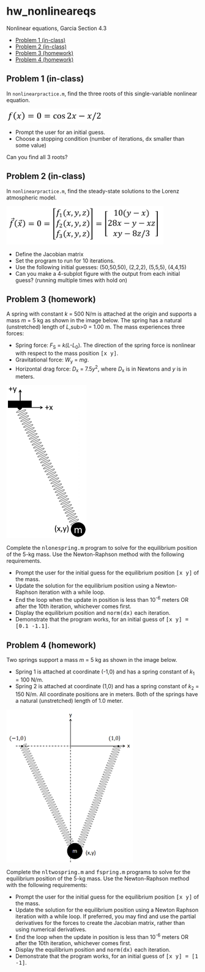 # hw_nonlineareqs
Nonlinear equations, Garcia Section 4.3

<div>
  
*   [Problem 1 (in-class)](#2)
*   [Problem 2 (in-class)](#3)
*   [Problem 3 (homework)](#4)
*   [Problem 4 (homework)](#5)

</div>

## Problem 1 (in-class)<a name="2"></a>
In `nonlinearpractice.m`, find the three roots of this single-variable nonlinear equation. 

<img src="NLeq1.PNG" width="250">

 *  Prompt the user for an initial guess.  
 *  Choose a stopping condition (number of iterations, <tt>dx</tt> smaller than some value)
 
Can you find all 3 roots? 

## Problem 2 (in-class)<a name="3"></a>
In `nonlinearpractice.m`, find the steady-state solutions to the Lorenz atmospheric model.

<img src="NLeq2.PNG" height="100">

 *  Define the Jacobian matrix
 *  Set the program to run for 10 iterations.
 *  Use the following initial guesses: (50,50,50), (2,2,2), (5,5,5), (4,4,15)
 *  Can you make a 4-subplot figure with the output from each initial guess? (running multiple times with hold on)

## Problem 3 (homework)<a name="4"></a>
A spring with constant *k* = 500 N/m is attached at the origin and supports a mass *m* = 5 kg as shown in the image below. The spring has a natural (unstretched) length of *L*,sub>0</sub> = 1.00 m. The mass experiences three forces:
 * Spring force: *F*<sub>S</sub> = *k(L-L*<sub>0</sub>).  The direction of the spring force is nonlinear with respect to the mass position <tt>[x y]</tt>. 
 * Gravitational force: *W*<sub>y</sub> = *mg*.
 * Horizontal drag force: *D*<sub>x</sub> = 7.5*y*<sup>2</sup>, where *D*<sub>x</sub> is in Newtons and *y* is in meters.

<img src="NLspring1.png" height="400">

Complete the <tt>nlonespring.m</tt> program to solve for the equilibrium position of the 5-kg mass. Use the Newton-Raphson method with the following requirements.
 *  Prompt the user for the initial guess for the equilibrium position <tt>[x y]</tt> of the mass.
 *  Update the solution for the equilibrium position using a Newton-Raphson iteration with a while loop.
 *  End the loop when the update in position is less than 10<sup>-6</sup> meters OR after the 10th iteration, whichever comes first.
 *  Display the equilibrium position and <tt>norm(dx)</tt> each iteration.
 *  Demonstrate that the program works, for an initial guess of <tt>[x y] = [0.1 -1.1]</tt>.

## Problem 4 (homework)<a name="5"></a>
Two springs support a mass *m* = 5 kg as shown in the image below. 
 *  Spring 1 is attached at coordinate (-1,0) and has a spring constant of *k*<sub>1</sub> = 100 N/m.
 *  Spring 2 is attached at coordinate (1,0) and has a spring constant of *k*<sub>2</sub> = 150 N/m. 
All coordinate positions are in meters. Both of the springs have a natural (unstretched) length of 1.0 meter.   

<img src="NLspring2.png" height="400">

Complete the <tt>nltwospring.m</tt> and <tt>fspring.m</tt> programs to solve for the equilibrium position of the 5-kg mass.  Use the Newton-Raphson method with the following requirements:
 *  Prompt the user for the initial guess for the equilibrium position <tt>[x y]</tt> of the mass.
 *  Update the solution for the equilibrium position using a Newton Raphson iteration with a while loop. If preferred, you may find and use the partial derivatives for the forces to create the Jacobian matrix, rather than using numerical derivatives.
 *  End the loop when the update in position is less than 10<sup>-6</sup> meters OR after the 10th iteration, whichever comes first.
 *  Display the equilibrium position and <tt>norm(dx)</tt> each iteration.
 *  Demonstrate that the program works, for an initial guess of <tt>[x y] = [1 -1]</tt>.
